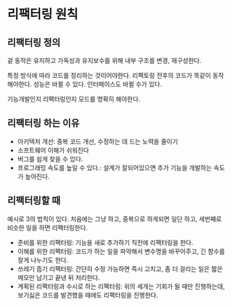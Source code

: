 # 리팩터링 원칙
## 리팩터링 정의
겉 동작은 유지하고 가독성과 유지보수를 위해 내부 구조를 변경, 재구성한다.

특정 방식에 따라 코드를 정리하는 것이어야한다. 리팩토링 전후의 코드가 똑같이 동작해야한다. 성능은 바뀔 수 있다. 인터페이스도 바뀔 수가 있다. 

기능개발인지 리팩터링인지 모드를 명확히 해야한다.

## 리팩터링 하는 이유
- 아키텍처 개선: 중복 코드 개선, 수정하는 데 드는 노력을 줄이기
- 소프트웨어 이해가 쉬워진다
- 버그를 쉽게 찾을 수 있다.
- 프로그래밍 속도를 높일 수 있다.: 설계가 잘되어있으면 추가 기능을 개발하는 속도가 높아진다. 

## 리팩터링할 때
예시로 3의 법칙이 있다. 처음에는 그냥 하고, 중복으로 하게되면 일단 하고, 세번째로 비슷한 일을 하면 리팩터링한다.

- 준비를 위한 리팩터링: 기능을 새로 추가하기 직전에 리팩터링을 한다. 
- 이해를 위한 리팩터링: 코드가 하는 일을 파악해서 변수명을 바꾸어주고, 긴 함수를 잘게 나누기도 한다. 
- 쓰레기 줍기 리팩터링: 간단히 수정 가능하면 즉시 고치고, 좀 더 걸리는 일은 짧은 메모만 남기고 끝낸 뒤 처리한다. 
- 계획된 리팩터링과 수시로 하는 리팩터링: 위의 세개는 기회가 될 때만 진행하는데, 보기싫은 코드를 발견했을 때에도 리팩터링을 진행한다. 